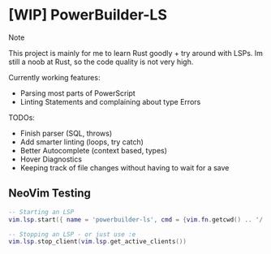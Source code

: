 # [WIP] PowerBuilder-LS

> [!NOTE]  
> This project is mainly for me to learn Rust goodly + try around with LSPs.
> Im still a noob at Rust, so the code quality is not very high.

Currently working features:
 - Parsing most parts of PowerScript
 - Linting Statements and complaining about type Errors

TODOs:
 - Finish parser (SQL, throws)
 - Add smarter linting (loops, try catch)
 - Better Autocomplete (context based, types)
 - Hover Diagnostics
 - Keeping track of file changes without having to wait for a save


## NeoVim Testing
```lua
-- Starting an LSP
vim.lsp.start({ name = 'powerbuilder-ls', cmd = {vim.fn.getcwd() .. '/../target/debug/powerbuilder-ls'}, root_dir = vim.fn.getcwd() })

-- Stopping an LSP - or just use :e
vim.lsp.stop_client(vim.lsp.get_active_clients())
```